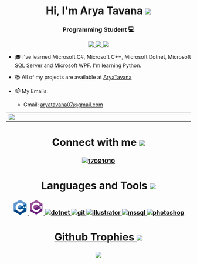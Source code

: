 <h1 align="center">Hi, I'm Arya Tavana <img width="45" src="https://user-images.githubusercontent.com/93381804/146921925-20dd3068-5280-4e9a-bcde-439783f61e02.gif"</h1>
<h3 align="center">Programming Student 💻</h3>

<p align="center">
	<a href="https://github.com/AryaTavana/AryaTavana/network/members">
		<img src="https://img.shields.io/github/forks/AryaTavana/AryaTavana"/> 
  	</a>  
  	<a href="https://github.com/AryaTavana/AryaTavana/stargazers">
    	<img src="https://img.shields.io/github/stars/AryaTavana/AryaTavana"/> 
  	</a>
  	<a href="https://github.com/AryaTavana/AryaTavana/issues">
    	<img src="https://img.shields.io/github/issues/AryaTavana/AryaTavana"/> 
  	</a>
</p>

- 🎓 I've learned Microsoft C#, Microsoft C++, Microsoft Dotnet, Microsoft SQL Server and Microsoft WPF. I'm learning Python.

- 📚 All of my projects are available at [AryaTavana](https://github.com/AryaTavana?tab=repositories)

- 📫 My Emails: 
  
  - Gmail: aryatavana07@gmail.com

<div align="center">
	<center>
		<table>
  			<tr>
   				<td>
					<img width="512px" align="left" src="https://github-readme-stats.vercel.app/api?username=AryaTavana&show_icons=true&theme=tokyonight&hide_border=true&locale=en"/>
				</td>
				<td>
    				<img width="512px" align="right" src="https://github-readme-streak-stats.herokuapp.com/?user=AryaTavana&theme=tokyonight&hide_border=true" />
   				</td>
			</tr>
	</table>
	</center>  
</div>
  
<h1 align="center">Connect with me <img width="45" src="https://user-images.githubusercontent.com/93381804/147072364-30e3ae31-5c3a-4ddb-95cf-fb75dd8f5336.png"</h1>
<h3 align="center">
<a href="https://stackoverflow.com/users/21219212" target="blank"><img align="center" src="https://raw.githubusercontent.com/rahuldkjain/github-profile-readme-generator/master/src/images/icons/Social/stack-overflow.svg" alt="17091010" height="30" width="40" /></a>
</h3>
  
<h1 align="center">Languages and Tools <img width="45" src="https://user-images.githubusercontent.com/93381804/147076270-ce2b2883-c7e4-4b54-b890-ec2e98de46ea.png"</h1>

<h3 align="center"> <a href="https://www.w3schools.com/cpp/" target="_blank" rel="noreferrer"> <img src="https://raw.githubusercontent.com/devicons/devicon/master/icons/cplusplus/cplusplus-original.svg" alt="cplusplus" width="40" height="40"/> </a> <a href="https://www.w3schools.com/cs/" target="_blank" rel="noreferrer"> <img src="https://raw.githubusercontent.com/devicons/devicon/master/icons/csharp/csharp-original.svg" alt="csharp" width="40" height="40"/> </a> <a href="https://dotnet.microsoft.com/" target="_blank" rel="noreferrer"> <img src="https://user-images.githubusercontent.com/93381804/146921022-cb1f659c-fd9e-4555-a8e7-0a4897a4a2bb.png" alt="dotnet" width="40" height="40"/> </a> <a href="https://git-scm.com/" target="_blank" rel="noreferrer"> <img src="https://www.vectorlogo.zone/logos/git-scm/git-scm-icon.svg" alt="git" width="40" height="40"/> </a>  <a href="https://www.adobe.com/in/products/illustrator.html" target="_blank" rel="noreferrer"> <img src="https://user-images.githubusercontent.com/93381804/146919541-f0be8961-950f-40ee-9225-1b585ef22f0f.png" alt="illustrator" width="40" height="40"/> </a> <a href="https://www.microsoft.com/en-us/sql-server" target="_blank" rel="noreferrer"> <img src=https://user-images.githubusercontent.com/93382556/147087001-6350a67f-f5fb-4ba3-a085-1e782b55fd71.png alt="mssql" width="40" height="40"/> </a> <a href="https://www.photoshop.com/en" target="_blank" rel="noreferrer"> <img src="https://user-images.githubusercontent.com/93381804/146919022-dfbcfda6-2091-472e-a142-4f661c96df46.png" alt="photoshop" width="40" height="40"/></h3>
  
<h1 align="center">Github Trophies <img width="45" src="https://user-images.githubusercontent.com/93381804/147075527-c3728c04-d5ea-40b7-8d2b-c6d34a38df23.png"</h1>
<h3 align="center">
  <a href="https://github.com/AryaTavana/AryaTavana"><img src="https://github-profile-trophy.vercel.app/?username=AryaTavana&theme=tokyonight&no-frame=true"</a> 
</h3>
